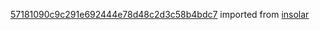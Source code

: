 [57181090c9c291e692444e78d48c2d3c58b4bdc7](https://github.com/insolar/insolar/commit/57181090c9c291e692444e78d48c2d3c58b4bdc7) imported from [insolar](https://github.com/insolar/insolar)
